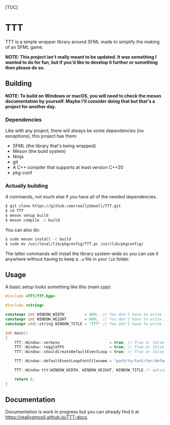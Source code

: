 [TOC]

# TTT
TTT is a simple wrapper library around SFML made to simplify the making of an SFML game.

**NOTE: This project isn't really meant to be updated. It was something I wanted to do for fun, but if you'd like to develop it further or something then please do so.**

## Building
**NOTE: To build on Windows or macOS, you will need to check the meson documentation by yourself. Maybe I'll consider doing that but that's a project for another day.**

### Dependencies
Like with any project, there will always be some dependencies (no exceptions), this project has them:

- SFML (the library that's being wrapped)
- Meson (the build system)
- Ninja
- git
- A C++ compiler that supports at least version C++20
- pkg-conf

### Actually building
4 commands, not much else if you have all of the needed dependencies.

```bash
$ git clone https://github.com/reallySmooll/TTT.git
$ cd TTT
$ meson setup build
$ meson compile -C build
```

You can also do:

```bash
$ sudo meson install -C build
$ sudo mv /usr/local/lib/pkgconfig/TTT.pc /usr/lib/pkgconfig/
```

The latter commands will install the library system-wide so you can use it anywhere without having to keep a `.a` file in your `lib` folder.

## Usage
A basic setup looks something like this (main.cpp):

```cpp
#include <TTT/TTT.hpp>

#include <string>

constexpr int WINDOW_WIDTH         = 800;  // You don't have to write it exactly like here.
constexpr int WINDOW_HEIGHT        = 600;  // You don't have to write it exactly like here.
constexpr std::string WINDOW_TITLE = "TTT" // You don't have to write it exactly like here.

int main()
{
    TTT::Window::verbose                      = true; // True or false for debug output.
    TTT::Window::toggleFPS                    = true; // True or false for toggling FPS at startup.
    TTT::Window::shouldCreateDefaultEventLoop = true; // True or false for creating a default immutable event loop.

    TTT::Window::defaultEventLoopFontFilename = "path/to/font/for/default/event/loop";

    TTT::Window ttt(WINDOW_WIDTH, WINDOW_HEIGHT, WINDOW_TITLE /* optional */);

    return 0;
}
```

## Documentation
Documentation is work in progress but you can already find it at https://reallysmooll.github.io/TTT-docs.
